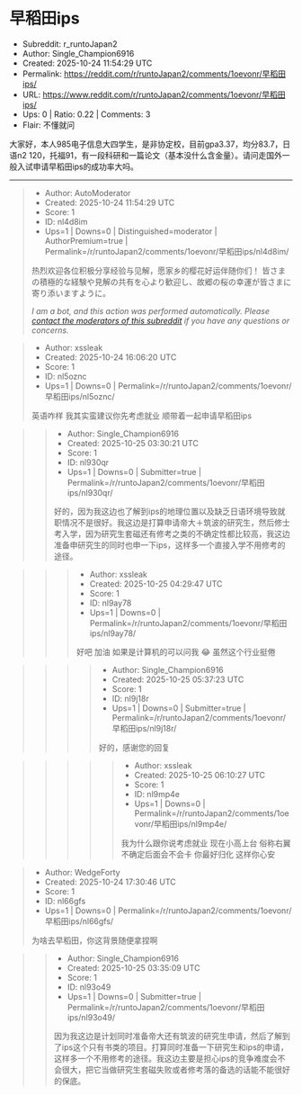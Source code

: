 # 早稻田ips

- Subreddit: r_runtoJapan2
- Author: Single_Champion6916
- Created: 2025-10-24 11:54:29 UTC
- Permalink: https://reddit.com/r/runtoJapan2/comments/1oevonr/早稻田ips/
- URL: https://www.reddit.com/r/runtoJapan2/comments/1oevonr/早稻田ips/
- Ups: 0 | Ratio: 0.22 | Comments: 3
- Flair: 不懂就问


大家好，本人985电子信息大四学生，是非协定校，目前gpa3.37，均分83.7，日语n2
120，托福91，有一段科研和一篇论文（基本没什么含金量）。请问走国外一般入试申请早稻田ips的成功率大吗。


---

> - Author: AutoModerator
> - Created: 2025-10-24 11:54:29 UTC
> - Score: 1
> - ID: nl4d8im
> - Ups=1 | Downs=0 | Distinguished=moderator | AuthorPremium=true | Permalink=/r/runtoJapan2/comments/1oevonr/早稻田ips/nl4d8im/
>
> 热烈欢迎各位积极分享经验与见解，愿家乡的樱花好运伴随你们！
> 皆さまの積極的な経験や見解の共有を心より歓迎し、故郷の桜の幸運が皆さまに寄り添いますように。
> 
> *I am a bot, and this action was performed automatically. Please [contact the moderators of this subreddit](/message/compose/?to=/r/runtoJapan2) if you have any questions or concerns.*

> - Author: xssleak
> - Created: 2025-10-24 16:06:20 UTC
> - Score: 1
> - ID: nl5oznc
> - Ups=1 | Downs=0 | Permalink=/r/runtoJapan2/comments/1oevonr/早稻田ips/nl5oznc/
>
> 英语咋样 我其实蛮建议你先考虑就业 顺带着一起申请早稻田ips

>> - Author: Single_Champion6916
>> - Created: 2025-10-25 03:30:21 UTC
>> - Score: 1
>> - ID: nl930qr
>> - Ups=1 | Downs=0 | Submitter=true | Permalink=/r/runtoJapan2/comments/1oevonr/早稻田ips/nl930qr/
>>
>> 好的，因为我这边也了解到ips的地理位置以及缺乏日语环境导致就职情况不是很好。我这边是打算申请帝大＋筑波的研究生，然后修士考入学，因为研究生套磁还有修考之类的不确定性都比较高，我这边准备申研究生的同时也申一下ips，这样多一个直接入学不用修考的途径。

>>> - Author: xssleak
>>> - Created: 2025-10-25 04:29:47 UTC
>>> - Score: 1
>>> - ID: nl9ay78
>>> - Ups=1 | Downs=0 | Permalink=/r/runtoJapan2/comments/1oevonr/早稻田ips/nl9ay78/
>>>
>>> 好吧 加油 如果是计算机的可以问我 😂 虽然这个行业挺倦

>>>> - Author: Single_Champion6916
>>>> - Created: 2025-10-25 05:37:23 UTC
>>>> - Score: 1
>>>> - ID: nl9j18r
>>>> - Ups=1 | Downs=0 | Submitter=true | Permalink=/r/runtoJapan2/comments/1oevonr/早稻田ips/nl9j18r/
>>>>
>>>> 好的，感谢您的回复

>>>>> - Author: xssleak
>>>>> - Created: 2025-10-25 06:10:27 UTC
>>>>> - Score: 1
>>>>> - ID: nl9mp4e
>>>>> - Ups=1 | Downs=0 | Permalink=/r/runtoJapan2/comments/1oevonr/早稻田ips/nl9mp4e/
>>>>>
>>>>> 我为什么跟你说考虑就业 现在小高上台 俗称右翼 不确定后面会不会卡 你最好归化 这样你心安

> - Author: WedgeForty
> - Created: 2025-10-24 17:30:46 UTC
> - Score: 1
> - ID: nl66gfs
> - Ups=1 | Downs=0 | Permalink=/r/runtoJapan2/comments/1oevonr/早稻田ips/nl66gfs/
>
> 为啥去早稻田，你这背景随便拿捏啊

>> - Author: Single_Champion6916
>> - Created: 2025-10-25 03:35:09 UTC
>> - Score: 1
>> - ID: nl93o49
>> - Ups=1 | Downs=0 | Submitter=true | Permalink=/r/runtoJapan2/comments/1oevonr/早稻田ips/nl93o49/
>>
>> 因为我这边是计划同时准备帝大还有筑波的研究生申请，然后了解到了ips这个只有书类的项目。打算同时准备一下研究生和ips的申请，这样多一个不用修考的途径。我这边主要是担心ips的竞争难度会不会很大，把它当做研究生套磁失败或者修考落的备选的话能不能很好的保底。
